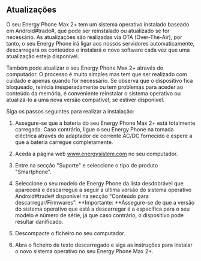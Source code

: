 ## Atualizações

O seu Energy Phone Max 2+ tem um sistema operativo instalado baseado em Android\#trade\#, que pode ser reinstalado ou atualizado se for necessário. As atualizações são realizadas via OTA \(Over-The-Air\), por tanto, o seu Energy Phone irá ligar aos nossos servidores automaticamente, descarregará os conteúdos e instalará o novo software cada vez que uma atualização esteja disponível.

Também pode atualizar o seu Energy Phone Max 2+ através do computador. O processo é muito simples mas tem que ser realizado com cuidado e apenas quando for necessário. Se observa que o dispositivo fica bloqueado, reinicia inesperadamente ou tem problemas para aceder ao conteúdo da memória, é conveniente reinstalar o sistema operativo ou atualizá-lo a uma nova versão compatível, se estiver disponível.

Siga os passos seguintes para realizar a instalação:

1. Assegure-se que a bateria do seu Energy Phone Max 2+ está totalmente carregada. Caso contrário, ligue o seu Energy Phone na tomada eléctrica através do adaptador de corrente AC/DC fornecido e espere a que a bateria carregue completamente.

2. Aceda à página web www.energysistem.com no seu computador.

3. Entre na secção "Suporte" e seleccione o tipo de produto "Smartphone".

4. Seleccione o seu modelo de Energy Phone da lista desdobrável que aparecerá e descarregue a seguir a última versão do sistema operativo Android\#trade\# disponível na secção "Conteúdo para descarregar/Firmwares".
  **Importante: **Assegure-se de que a versão do sistema operativo que está a descarregar é a específica para o seu modelo e número de série, já que caso contrário, o dispositivo pode resultar danificado.

5. Descompacte o ficheiro no seu computador.

6. Abra o ficheiro de texto descarregado e siga as instruções para instalar o novo sistema operativo no seu Energy Phone Max 2+.

